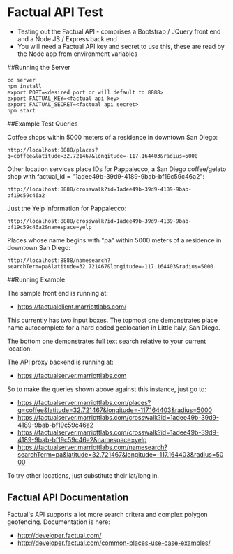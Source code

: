 # Factual API Test

* Testing out the Factual API - comprises a Bootstrap / JQuery front end and a Node JS / Express back end
* You will need a Factual API key and secret to use this, these are read by the Node app from environment variables

##Running the Server

```
cd server
npm install
export PORT=<desired port or will default to 8888>
export FACTUAL_KEY=<factual api key>
export FACTUAL_SECRET=<factual api secret>
npm start
```

##Example Test Queries

Coffee shops within 5000 meters of a residence in downtown San Diego:

```
http://localhost:8888/places?q=coffee&latitude=32.721467&longitude=-117.164403&radius=5000
```


Other location services place IDs for Pappalecco, a San Diego coffee/gelato shop with factual_id = "1adee49b-39d9-4189-9bab-bf19c59c46a2":

```
http://localhost:8888/crosswalk?id=1adee49b-39d9-4189-9bab-bf19c59c46a2
```

Just the Yelp information for Pappalecco:

```
http://localhost:8888/crosswalk?id=1adee49b-39d9-4189-9bab-bf19c59c46a2&namespace=yelp
```

Places whose name begins with "pa" within 5000 meters of a residence in downtown San Diego:

```
http://localhost:8888/namesearch?searchTerm=pa&latitude=32.721467&longitude=-117.164403&radius=5000
```

##Running Example

The sample front end is running at:

* https://factualclient.marriottlabs.com/

This currently has two input boxes.  The topmost one demonstrates place name autocomplete for a hard coded geolocation in Little Italy, San Diego.

The bottom one demonstrates full text search relative to your current location.

The API proxy backend is running at:

* https://factualserver.marriottlabs.com

So to make the queries shown above against this instance, just go to:

* https://factualserver.marriottlabs.com/places?q=coffee&latitude=32.721467&longitude=-117.164403&radius=5000
* https://factualserver.marriottlabs.com/crosswalk?id=1adee49b-39d9-4189-9bab-bf19c59c46a2
* https://factualserver.marriottlabs.com/crosswalk?id=1adee49b-39d9-4189-9bab-bf19c59c46a2&namespace=yelp
* https://factualserver.marriottlabs.com/namesearch?searchTerm=pa&latitude=32.721467&longitude=-117.164403&radius=5000

To try other locations, just substitute their lat/long in.

## Factual API Documentation

Factual's API supports a lot more search critera and complex polygon geofencing.  Documentation is here:

* http://developer.factual.com/
* http://developer.factual.com/common-places-use-case-examples/

